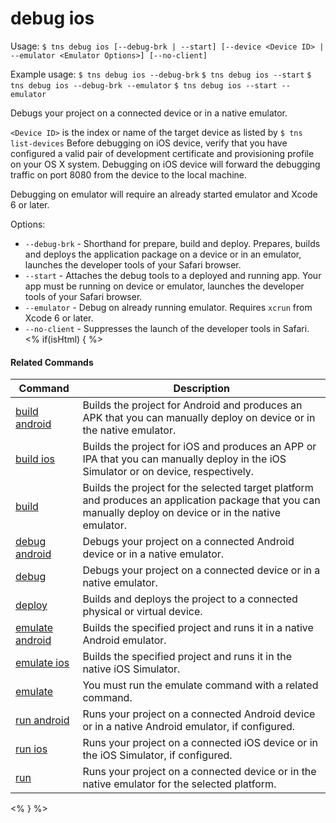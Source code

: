 debug ios
==========

Usage:
    `$ tns debug ios [--debug-brk | --start] [--device <Device ID> | --emulator <Emulator Options>] [--no-client]`

Example usage:
    `$ tns debug ios --debug-brk`
    `$ tns debug ios --start`
    `$ tns debug ios --debug-brk --emulator`
    `$ tns debug ios --start --emulator`	

Debugs your project on a connected device or in a native emulator.

`<Device ID>` is the index or name of the target device as listed by `$ tns list-devices`
Before debugging on iOS device, verify that you have configured a valid pair of development certificate and provisioning profile on your OS X system.
Debugging on iOS device will forward the debugging traffic on port 8080 from the device to the local machine.

Debugging on emulator will require an already started emulator and Xcode 6 or later.

Options:
* `--debug-brk` - Shorthand for prepare, build and deploy. Prepares, builds and deploys the application package on a device or in an emulator, launches the developer tools of your Safari browser.
* `--start` - Attaches the debug tools to a deployed and running app. Your app must be running on device or emulator, launches the developer tools of your Safari browser.
* `--emulator` - Debug on already running emulator. Requires `xcrun` from Xcode 6 or later.
* `--no-client` - Suppresses the launch of the developer tools in Safari.
<% if(isHtml) { %> 

#### Related Commands

Command | Description
----------|----------
[build android](build-android.html) | Builds the project for Android and produces an APK that you can manually deploy on device or in the native emulator.
[build ios](build-ios.html) | Builds the project for iOS and produces an APP or IPA that you can manually deploy in the iOS Simulator or on device, respectively.
[build](build.html) | Builds the project for the selected target platform and produces an application package that you can manually deploy on device or in the native emulator.
[debug android](debug-android.html) | Debugs your project on a connected Android device or in a native emulator.
[debug](debug.html) | Debugs your project on a connected device or in a native emulator.
[deploy](deploy.html) | Builds and deploys the project to a connected physical or virtual device.
[emulate android](emulate-android.html) | Builds the specified project and runs it in a native Android emulator.
[emulate ios](emulate-ios.html) | Builds the specified project and runs it in the native iOS Simulator.
[emulate](emulate.html) | You must run the emulate command with a related command.
[run android](run-android.html) | Runs your project on a connected Android device or in a native Android emulator, if configured.
[run ios](run-ios.html) | Runs your project on a connected iOS device or in the iOS Simulator, if configured.
[run](run.html) | Runs your project on a connected device or in the native emulator for the selected platform.
<% } %>
